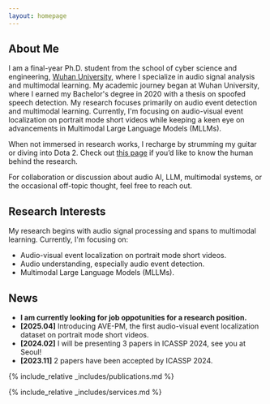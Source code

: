 ```yaml
---
layout: homepage
---
```


## About Me

I am a final-year Ph.D. student from the school of cyber science and engineering, [Wuhan University](https://www.whu.edu.cn/), where I specialize in audio signal analysis and multimodal learning. My academic journey began at Wuhan University, where I earned my Bachelor's degree in 2020 with a thesis on spoofed speech detection. My research focuses primarily on audio event detection and multimodal learning. Currently, I'm focusing on audio-visual event localization on portrait mode short videos while keeping a keen eye on advancements in Multimodal Large Language Models (MLLMs). 

When not immersed in research works, I recharge by strumming my guitar or diving into Dota 2. Check out [this page](/others) if you’d like to know the human behind the research.

For collaboration or discussion about audio AI, LLM, multimodal systems, or the occasional off-topic thought, feel free to reach out.

## Research Interests

My research begins with audio signal processing and spans to multimodal learning. Currently, I'm focusing on: 

- Audio-visual event localization on portrait mode short videos.
- Audio understanding, especially audio event detection.
- Multimodal Large Language Models (MLLMs).

## News

- **I am currently looking for job oppotunities for a research position.**
- **[2025.04]** Introducing AVE-PM, the first audio-visual event localization dataset on portrait mode short videos.
- **[2024.02]** I will be presenting 3 papers in ICASSP 2024, see you at Seoul!
- **[2023.11]** 2 papers have been accepted by ICASSP 2024.

{% include_relative _includes/publications.md %}

{% include_relative _includes/services.md %}
